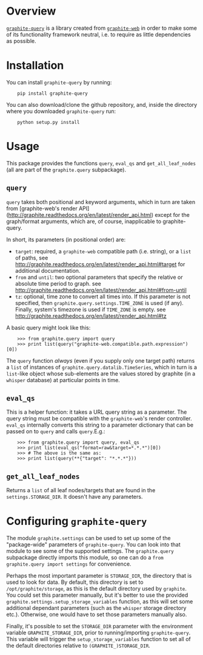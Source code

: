# Overview

[`graphite-query`](https://github.com/edin1/graphite-query) is a library
created from [`graphite-web`](https://github.com/graphite-project/graphite-web)
in order to make
some of its functionality framework neutral, i.e. to require as little
dependencies as possible.

# Installation

You can install `graphite-query` by running:

        pip install graphite-query

You can also download/clone the github repository, and, inside the directory
where you downloaded `graphite-query` run:

        python setup.py install

# Usage
This package provides the functions `query`, `eval_qs` and `get_all_leaf_nodes`
(all are part of the `graphite.query` subpackage).

## `query`
`query` takes both positional and keyword arguments, which in turn are taken
from [graphite-web's render API]
(http://graphite.readthedocs.org/en/latest/render_api.html)
except for the graph/format arguments, which are, of course,
inapplicable to graphite-query.

In short, its parameters (in positional order) are:

* `target`: required, a `graphite-web` compatible path (i.e. string), or a `list` of
 paths, see <http://graphite.readthedocs.org/en/latest/render_api.html#target>
 for additional documentation.
* `from` and `until`: two optional parameters that specify the relative or
 absolute time period to graph.
 see <http://graphite.readthedocs.org/en/latest/render_api.html#from-until>
* `tz`: optional, time zone to convert all times into.
 If this parameter is not specified, then `graphite.query.settings.TIME_ZONE`
 is used (if any).  Finally, system's timezone is used if `TIME_ZONE` is empty.
 see <http://graphite.readthedocs.org/en/latest/render_api.html#tz>

A basic query might look like this:

        >>> from graphite.query import query
        >>> print list(query("graphite-web.compatible.path.expression")[0])

The `query` function *always* (even if you supply only one target path)
returns a `list` of instances of `graphite.query.datalib.TimeSeries`,
which in turn is a `list`-like object whose
sub-elements are the values stored by graphite (in a `whisper` database)
at particular points in time.

## `eval_qs`
This is a helper function: it takes a URL query string as a parameter.
The query string must be compatible with the `graphite-web`'s render
controller.
`eval_qs` internally converts this string to a parameter dictionary that
can be passed on to `query` and calls `query`.E.g.:

        >>> from graphite.query import query, eval_qs
        >>> print list(eval_qs("format=raw&target=*.*.*")[0])
        >>> # The above is the same as:
        >>> print list(query(**{"target": "*.*.*"}))

## `get_all_leaf_nodes`
Returns a ``list`` of all leaf nodes/targets that are found in the
``settings.STORAGE_DIR``.  It doesn't have any parameters.

# Configuring `graphite-query`
The module `graphite.settings` can be used to set up some of the "package-wide"
parameters of `graphite-query`.  You can look into that module to see some
of the supported settings.  The `graphite.query` subpackage directly imports
this module, so one can do a `from graphite.query import settings` for
convenience.

Perhaps the most important parameter is `STORAGE_DIR`, the directory that is
used to look for data.  By default, this directory is set to
`/opt/graphite/storage`, as this is the default directory used by
`graphite`.  You could set this parameter manually, but it's better to
use the provided `graphite.settings.setup_storage_variables` function,
as this will set some additional dependant parameters (such as the `whisper`
storage directory etc.).
Otherwise, one would have to set those parameters manually also.

Finally, it's possible to set the `STORAGE_DIR` parameter with the environment
variable `GRAPHITE_STORAGE_DIR`, prior to running/importing `graphite-query`.
This variable will trigger the `setup_storage_variables` function to set
all of the default directories relative to `(GRAPHITE_)STORAGE_DIR`.